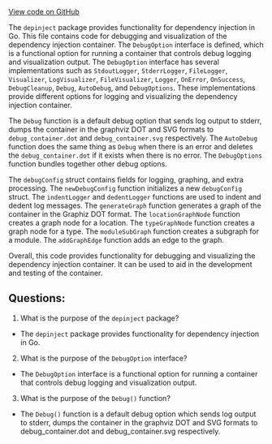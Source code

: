 [View code on GitHub](https://github.com/cosmos/cosmos-sdk.git/depinject/debug.go)

The `depinject` package provides functionality for dependency injection in Go. This file contains code for debugging and visualization of the dependency injection container. The `DebugOption` interface is defined, which is a functional option for running a container that controls debug logging and visualization output. The `DebugOption` interface has several implementations such as `StdoutLogger`, `StderrLogger`, `FileLogger`, `Visualizer`, `LogVisualizer`, `FileVisualizer`, `Logger`, `OnError`, `OnSuccess`, `DebugCleanup`, `Debug`, `AutoDebug`, and `DebugOptions`. These implementations provide different options for logging and visualizing the dependency injection container. 

The `Debug` function is a default debug option that sends log output to stderr, dumps the container in the graphviz DOT and SVG formats to `debug_container.dot` and `debug_container.svg` respectively. The `AutoDebug` function does the same thing as `Debug` when there is an error and deletes the `debug_container.dot` if it exists when there is no error. The `DebugOptions` function bundles together other debug options. 

The `debugConfig` struct contains fields for logging, graphing, and extra processing. The `newDebugConfig` function initializes a new `debugConfig` struct. The `indentLogger` and `dedentLogger` functions are used to indent and dedent log messages. The `generateGraph` function generates a graph of the container in the Graphiz DOT format. The `locationGraphNode` function creates a graph node for a location. The `typeGraphNode` function creates a graph node for a type. The `moduleSubGraph` function creates a subgraph for a module. The `addGraphEdge` function adds an edge to the graph. 

Overall, this code provides functionality for debugging and visualizing the dependency injection container. It can be used to aid in the development and testing of the container.
## Questions: 
 1. What is the purpose of the `depinject` package?
- The `depinject` package provides functionality for dependency injection in Go.

2. What is the purpose of the `DebugOption` interface?
- The `DebugOption` interface is a functional option for running a container that controls debug logging and visualization output.

3. What is the purpose of the `Debug()` function?
- The `Debug()` function is a default debug option which sends log output to stderr, dumps the container in the graphviz DOT and SVG formats to debug_container.dot and debug_container.svg respectively.